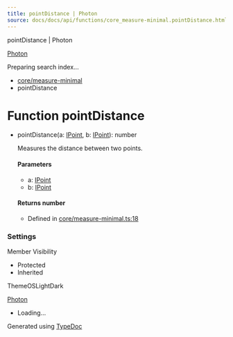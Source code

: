 ```yaml
---
title: pointDistance | Photon
source: docs/docs/api/functions/core_measure-minimal.pointDistance.html
---
```


pointDistance | Photon

[Photon](../index.md)




Preparing search index...

* [core/measure-minimal](../modules/core_measure-minimal.md)
* pointDistance

# Function pointDistance

* pointDistance(a: [IPoint](../interfaces/core_schema.IPoint.md), b: [IPoint](../interfaces/core_schema.IPoint.md)): number

  Measures the distance between two points.

  #### Parameters

  + a: [IPoint](../interfaces/core_schema.IPoint.md)
  + b: [IPoint](../interfaces/core_schema.IPoint.md)

  #### Returns number

  + Defined in [core/measure-minimal.ts:18](https://github.com/mwhite454/photon/blob/main/packages/photon/src/core/measure-minimal.ts#L18)

### Settings

Member Visibility

* Protected
* Inherited

ThemeOSLightDark

[Photon](../index.md)

* Loading...

Generated using [TypeDoc](https://typedoc.org/)
